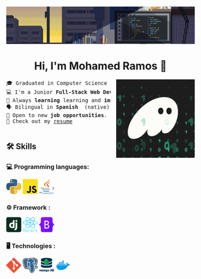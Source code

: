 <img src="./assets/wallpaper/wallpaper.jpg" style="max-height: 100px; width: 100%; object-fit: cover;" 
         alt="Banner">

<div align="center">
<h1>Hi, I'm Mohamed Ramos 👋</h1>
</div>

<picture> 
<img src="./assets/gif/code.gif" width="210px" height="" style="margin-left: 15px;" align="right">
</picture>

<pre>
🎓 Graduated in Computer Science at <a href="https://tec.mx/en">Tecnologico de Monterrey</a>
💻 I'm a Junior <strong>Full-Stack Web Developer</strong>
🧠 Always <strong>learning </strong>learning and <strong>improving</strong> skills
🗣 Bilingual in <strong>Spanish </strong> (native) and <strong>English</strong>
🚀 Open to new <strong>job opportunities</strong>.
📄 Check out my <a href="./resume/CV MRN English.pdf">resume</a>

</pre>

##  🛠️ Skills

###  💻 Programming languages: 
<div>
  <img src="./assets/Languages/python.png" alt="Alt text" width="40" height="40">
  <img src="./assets/Languages/javascript.png" alt="Alt text" width="40" height="40">
  <img src="./assets/Languages/java.png" alt="Alt text" width="40" height="40">
</div>

### ⚙️  Framework : 
<div>
 <img src="./assets/Frameworks/django.png" alt="Alt text" width="40" height="40">
<img src="./assets/Frameworks/react.png" alt="Alt text" width="40" height="40">
<img src="./assets/Frameworks/bootstrap.png" alt="Alt text" width="40" height="40"> 
</div>

### 🖥️ Technologies :  
<div>
  <img src="./assets/Technologies/git.png" alt="Alt text" width="40" height="40">
  <img src="./assets/Technologies/postgresql.png" alt="Alt text" width="40" height="40">
  <img src="./assets/Technologies/mongodb.png" alt="Alt text" width="40" height="40">
  <img src="./assets/Technologies/docker.png" alt="Alt text" width="40" height="40">
</div>
